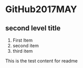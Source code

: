 # GitHub2017MAY 
## second level title 

1. First Item 
2. second item 
3. third item 

This is the test content for readme
